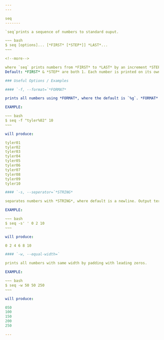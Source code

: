 ```yaml
---
---

seq
-------

`seq`prints a sequence of numbers to standard ouput.

~~~ bash
$ seq [options]... [*FIRST* [*STEP*]] *LAST*... 
~~~

<!--more-->

where `seq` prints numbers from *FIRST* to *LAST* by an increment *STEP*.
Default: *FIRST* & *STEP* are both 1. Each number is printed on its own line. Seq can be used on all real numbers.

### Useful Options / Examples

#### `-f, --format=`*FORMAT*

prints all numbers using *FORMAT*, where the default is `%g`. *FORMAT* must contain one of the following float output formats: `%g`, `%e`, `%f`. 

EXAMPLE:

~~~ bash
$ seq -f "tyler%02" 10
~~~

will produce:

tyler01  
tyler02  
tyler03  
tyler04  
tyler05  
tyler06  
tyler07  
tyler08  
tyler09  
tyler10  

#### `-s, --seperator=`*STRING*

separates numbers with *STRING*, where default is a newline. Output terminates with newline.

EXAMPLE:

~~~ bash
$ seq -s' ' 0 2 10
~~~ 

will produce:

0 2 4 6 8 10

#### `-w, --equal-width=`

prints all numbers with same width by padding with leading zeros. 

EXAMPLE:

~~~ bash
$ seq -w 50 50 250
~~~ 

will produce:

050  
100  
150  
200  
250  

---
```

